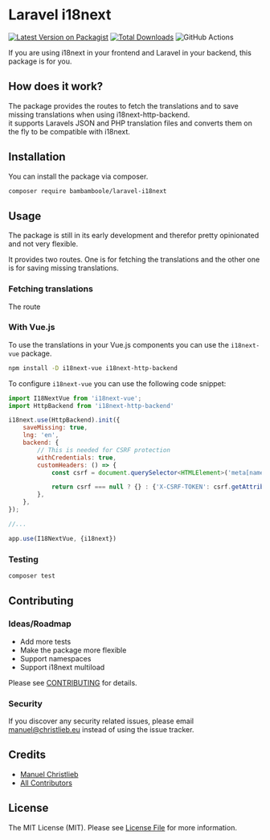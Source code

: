 # Laravel i18next

[![Latest Version on Packagist](https://img.shields.io/packagist/v/bambamboole/laravel-i18next.svg?style=flat-square)](https://packagist.org/packages/bambamboole/laravel-i18next)
[![Total Downloads](https://img.shields.io/packagist/dt/bambamboole/laravel-i18next.svg?style=flat-square)](https://packagist.org/packages/bambamboole/laravel-i18next)
![GitHub Actions](https://github.com/bambamboole/laravel-i18next/actions/workflows/main.yml/badge.svg)

If you are using i18next in your frontend and Laravel in your backend, this package is for you.


## How does it work?
The package provides the routes to fetch the translations and to save missing translations when using i18next-http-backend.   
it supports Laravels JSON and PHP translation files and converts them on the fly to be compatible with i18next.

## Installation

You can install the package via composer.

```bash
composer require bambamboole/laravel-i18next
```

## Usage
The package is still in its early development and therefor pretty opinionated and not very flexible.

It provides two routes. One is for fetching the translations and the other one is for saving missing translations.
### Fetching translations
The route

### With Vue.js
To use the translations in your Vue.js components you can use the `i18next-vue` package.
```bash 
npm install -D i18next-vue i18next-http-backend
```

To configure `i18next-vue` you can use the following code snippet:
```js
import I18NextVue from 'i18next-vue';
import HttpBackend from 'i18next-http-backend'

i18next.use(HttpBackend).init({
    saveMissing: true,
    lng: 'en',
    backend: {
        // This is needed for CSRF protection
        withCredentials: true,
        customHeaders: () => {
            const csrf = document.querySelector<HTMLElement>('meta[name="csrf-token"]')

            return csrf === null ? {} : {'X-CSRF-TOKEN': csrf.getAttribute('content')}
        },
    },
});

//...

app.use(I18NextVue, {i18next})
```


### Testing

```bash
composer test
```

## Contributing

### Ideas/Roadmap
* Add more tests
* Make the package more flexible
* Support namespaces
* Support i18next multiload


Please see [CONTRIBUTING](CONTRIBUTING.md) for details.

### Security

If you discover any security related issues, please email manuel@christlieb.eu instead of using the issue tracker.

## Credits

-   [Manuel Christlieb](https://github.com/bambamboole)
-   [All Contributors](../../contributors)

## License

The MIT License (MIT). Please see [License File](LICENSE.md) for more information.

